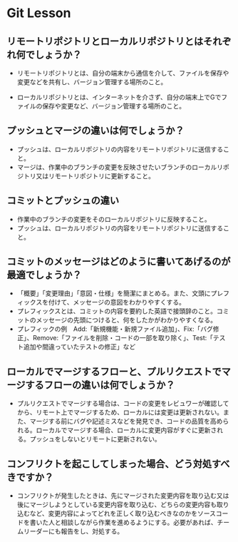# Git Lesson

## リモートリポジトリとローカルリポジトリとはそれぞれ何でしょうか？

- リモートリポジトリとは、自分の端末から通信を介して、ファイルを保存や変更などを共有し、バージョン管理する場所のこと。

- ローカルリポジトリとは、インターネットを介さず、自分の端末上でGでファイルの保存や変更など、バージョン管理する場所のこと。

## プッシュとマージの違いは何でしょうか？

- プッシュは、ローカルリポジトリの内容をリモートリポジトリに送信すること。
- マージは、作業中のブランチの変更を反映させたいブランチのローカルリポジトリ又はリモートリポジトリに更新すること。

## コミットとプッシュの違い

- 作業中のブランチの変更をそのローカルリポジトリに反映すること。
- プッシュは、ローカルリポジトリの内容をリモートリポジトリに送信すること。

## コミットのメッセージはどのように書いてあげるのが最適でしょうか？

- 「概要」「変更理由」「意図・仕様」を簡潔にまとめる。また、文頭にプレフィックスを付けて、メッセージの意図をわかりやすくする。
- プレフィックスとは、コミットの内容を要約した英語で接頭辞のこと。コミットのメッセージの先頭につけると、何をしたかがわかりやすくなる。
- プレフィックの例　Add:「新規機能・新規ファイル追加」、Fix:「バグ修正」、Remove:「ファイルを削除・コードの一部を取り除く」、Test:「テスト追加や間違っていたテストの修正」など

## ローカルでマージするフローと、プルリクエストでマージするフローの違いは何でしょうか？

- プルリクエストでマージする場合は、コードの変更をレビュワーが確認してから、リモート上でマージするため、ローカルには変更は更新されない。また、マージする前にバグや記述ミスなどを発見でき、コードの品質を高められる。ローカルでマージする場合、ローカルに変更内容がすぐに更新される。プッシュをしないとリモートに更新されない。

## コンフリクトを起こしてしまった場合、どう対処すべきですか？

- コンフリクトが発生したときは、先にマージされた変更内容を取り込む又は後にマージしようとしている変更内容を取り込む、どちらの変更内容も取り込むなど、変更内容によってどれを正しく取り込むべきなのかをソースコードを書いた人と相談しながら作業を進めるようにする。必要があれば、チームリーダーにも報告をし、対処する。